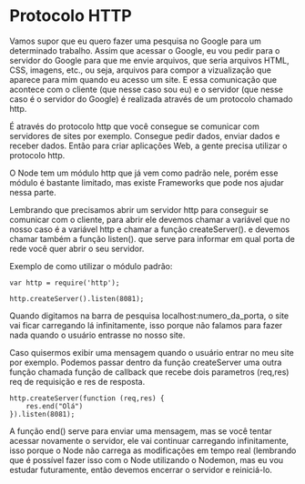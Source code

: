 # Protocolo HTTP

Vamos supor que eu quero fazer uma pesquisa no Google para um determinado trabalho. Assim que acessar o Google, eu vou pedir para o servidor do Google para que me envie arquivos, que seria arquivos HTML, CSS, imagens, etc., ou seja, arquivos para compor a vizualização que aparece para mim quando eu acesso um site. E essa comunicação que acontece com o cliente (que nesse caso sou eu) e o servidor (que nesse caso é o servidor do Google) é realizada através de um protocolo chamado http.

É através do protocolo http que você consegue se comunicar com servidores de sites por exemplo. Consegue pedir dados, enviar dados e receber dados. Então para criar aplicações Web, a gente precisa utilizar o protocolo http.

O Node tem um módulo http que já vem como padrão nele, porém esse módulo é bastante limitado, mas existe Frameworks que pode nos ajudar nessa parte. 

Lembrando que precisamos abrir um servidor http para conseguir se comunicar com o cliente, para abrir ele devemos chamar a variável que no nosso caso é a variável http e chamar a função createServer(). e devemos chamar também a função listen(). que serve para informar em qual porta de rede você quer abrir o seu servidor.

Exemplo de como utilizar o módulo padrão:

    var http = require('http');

    http.createServer().listen(8081);

Quando digitamos na barra de pesquisa localhost:numero_da_porta, o site vai ficar carregando lá infinitamente, isso porque não falamos para fazer nada quando o usuário entrasse no nosso site.

Caso quisermos exibir uma mensagem quando o usuário entrar no meu site por exemplo. Podemos passar dentro da função createServer uma outra função chamada função de callback que recebe dois parametros (req,res) req de requisição e res de resposta. 

    http.createServer(function (req,res) {
        res.end("Olá")
    }).listen(8081);

A função end() serve para enviar uma mensagem, mas se você tentar acessar novamente o servidor, ele vai continuar carregando infinitamente, isso porque o Node não carrega as modificações em tempo real (lembrando que é possível fazer isso com o Node utilizando o Nodemon, mas eu vou estudar futuramente, então devemos encerrar o servidor e reiniciá-lo.



